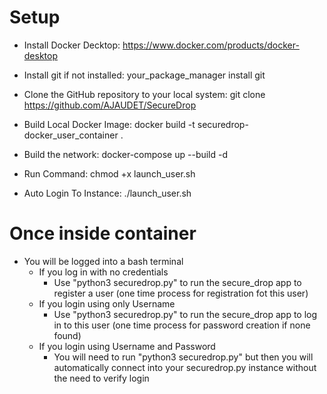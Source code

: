 # Setup
  - Install Docker Decktop: https://www.docker.com/products/docker-desktop
  - Install git if not installed: your_package_manager install git
  - Clone the GitHub repository to your local system: git clone https://github.com/AJAUDET/SecureDrop

  - Build Local Docker Image: docker build -t securedrop-docker_user_container .
  - Build the network: docker-compose up --build -d
  - Run Command: chmod +x launch_user.sh
  - Auto Login To Instance: ./launch_user.sh <username> <password> <email>

# Once inside container
  - You will be logged into a bash terminal
    - If you log in with no credentials
      - Use "python3 securedrop.py" to run the secure_drop app to register a user (one time process for registration fot this user)
    - If you login using only Username
      - Use "python3 securedrop.py" to run the secure_drop app to log in to this user (one time process for password creation if none found)
    - If you login using Username and Password
      - You will need to run "python3 securedrop.py" but then you will automatically connect into your securedrop.py instance without the need to verify login
